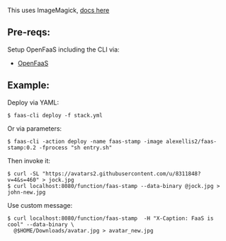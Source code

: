 This uses ImageMagick, [docs here](http://www.imagemagick.org/Usage/annotating/#wmark_image)

## Pre-reqs:

Setup OpenFaaS including the CLI via:

* [OpenFaaS](https://www.openfaas.com/)

## Example:

Deploy via YAML:

```
$ faas-cli deploy -f stack.yml
```

Or via parameters:

```
$ faas-cli -action deploy -name faas-stamp -image alexellis2/faas-stamp:0.2 -fprocess "sh entry.sh"
```

Then invoke it:

```
$ curl -SL "https://avatars2.githubusercontent.com/u/8311848?v=4&s=460" > jock.jpg
$ curl localhost:8080/function/faas-stamp --data-binary @jock.jpg > john-new.jpg
```

Use custom message:

```
$ curl localhost:8080/function/faas-stamp  -H "X-Caption: FaaS is cool" --data-binary \
  @$HOME/Downloads/avatar.jpg > avatar_new.jpg 
```

